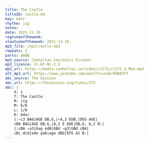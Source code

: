 ```yaml
---
title: The Castle
titleID: castle.md
key: Ador
rhythm: jig
notes:
date: 2021-11-10
regtuneoftheweek:
slowtuneoftheweek: 2021-11-10
mp3_file: /mp3/castle.mp3
repeats: 2
parts: AABB
mp3_source: Comhaltas Ceoltóirí Éireann
mp3_licence: CC-BY-NC-2.5
mp3_url: https://media.comhaltas.ie/video/cl272/cl272_4_Med.mp4
alt_mp3_url: https://www.youtube.com/watch?v=nuErRAB03YY
abc_source: The Session
abc_url: https://thesession.org/tunes/273
abc: |
    X: 1
    T: The Castle
    R: jig
    M: 6/8
    L: 1/8
    K: Ador
    |:~c3 BAG|AGE DB,G,|~A,3 EDB,|DEG AGE|
    cBA BAG|AGE DB,G,|A,2 E EDE|DB,G, A,2 B:|
    |:cBA ~a3|bag edB|GBd ~g3|GBd cBA|
    cBc dcd|ede gab|age dBG|EFG A2 B:|
---
```

